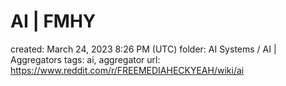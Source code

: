 # AI | FMHY

created: March 24, 2023 8:26 PM (UTC)
folder: AI Systems / AI | Aggregators
tags: ai, aggregator
url: https://www.reddit.com/r/FREEMEDIAHECKYEAH/wiki/ai